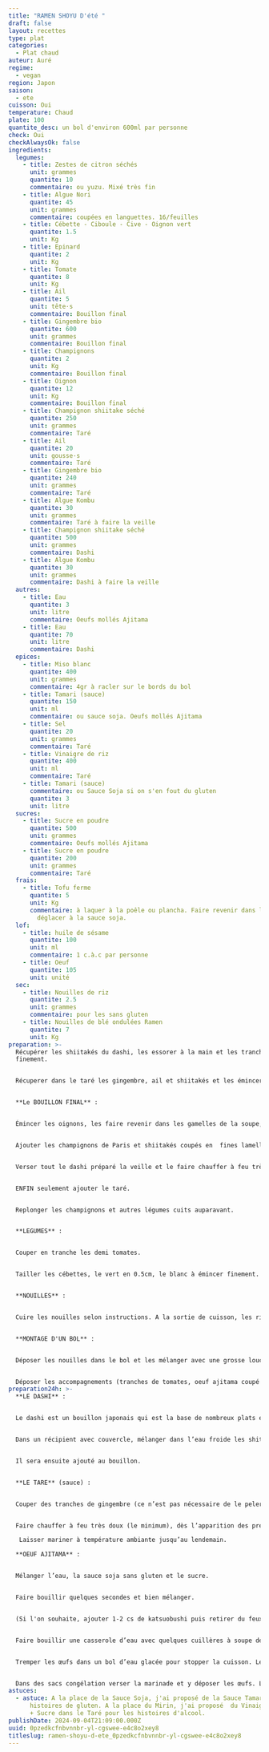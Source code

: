 ```yaml
---
title: "RAMEN SHOYU D'été "
draft: false
layout: recettes
type: plat
categories:
  - Plat chaud
auteur: Auré
regime:
  - vegan
region: Japon
saison:
  - ete
cuisson: Oui
temperature: Chaud
plate: 100
quantite_desc: un bol d'environ 600ml par personne
check: Oui
checkAlwaysOk: false
ingredients:
  legumes:
    - title: Zestes de citron séchés
      unit: grammes
      quantite: 10
      commentaire: ou yuzu. Mixé très fin
    - title: Algue Nori
      quantite: 45
      unit: grammes
      commentaire: coupées en languettes. 16/feuilles
    - title: Cébette - Ciboule - Cive - Oignon vert
      quantite: 1.5
      unit: Kg
    - title: Epinard
      quantite: 2
      unit: Kg
    - title: Tomate
      quantite: 8
      unit: Kg
    - title: Ail
      quantite: 5
      unit: tête·s
      commentaire: Bouillon final
    - title: Gingembre bio
      quantite: 600
      unit: grammes
      commentaire: Bouillon final
    - title: Champignons
      quantite: 2
      unit: Kg
      commentaire: Bouillon final
    - title: Oignon
      quantite: 12
      unit: Kg
      commentaire: Bouillon final
    - title: Champignon shiitake séché
      quantite: 250
      unit: grammes
      commentaire: Taré
    - title: Ail
      quantite: 20
      unit: gousse·s
      commentaire: Taré
    - title: Gingembre bio
      quantite: 240
      unit: grammes
      commentaire: Taré
    - title: Algue Kombu
      quantite: 30
      unit: grammes
      commentaire: Taré à faire la veille
    - title: Champignon shiitake séché
      quantite: 500
      unit: grammes
      commentaire: Dashi
    - title: Algue Kombu
      quantite: 30
      unit: grammes
      commentaire: Dashi à faire la veille
  autres:
    - title: Eau
      quantite: 3
      unit: litre
      commentaire: Oeufs mollés Ajitama
    - title: Eau
      quantite: 70
      unit: litre
      commentaire: Dashi
  epices:
    - title: Miso blanc
      quantite: 400
      unit: grammes
      commentaire: 4gr à racler sur le bords du bol
    - title: Tamari (sauce)
      quantite: 150
      unit: ml
      commentaire: ou sauce soja. Oeufs mollés Ajitama
    - title: Sel
      quantite: 20
      unit: grammes
      commentaire: Taré
    - title: Vinaigre de riz
      quantite: 400
      unit: ml
      commentaire: Taré
    - title: Tamari (sauce)
      commentaire: ou Sauce Soja si on s'en fout du gluten
      quantite: 3
      unit: litre
  sucres:
    - title: Sucre en poudre
      quantite: 500
      unit: grammes
      commentaire: Oeufs mollés Ajitama
    - title: Sucre en poudre
      quantite: 200
      unit: grammes
      commentaire: Taré
  frais:
    - title: Tofu ferme
      quantite: 5
      unit: Kg
      commentaire: à laquer à la poêle ou plancha. Faire revenir dans l'huile puis
        déglacer à la sauce soja.
  lof:
    - title: huile de sésame
      quantite: 100
      unit: ml
      commentaire: 1 c.à.c par personne
    - title: Oeuf
      quantite: 105
      unit: unité
  sec:
    - title: Nouilles de riz
      quantite: 2.5
      unit: grammes
      commentaire: pour les sans gluten
    - title: Nouilles de blé ondulées Ramen
      quantite: 7
      unit: Kg
preparation: >-
  Récupérer les shiitakés du dashi, les essorer à la main et les trancher assez
  finement.


  Récuperer dans le taré les gingembre, ail et shiitakés et les émincer finement. Séparer les champignons du mélange gingembre et ail.


  **Le BOUILLON FINAL** :


  Émincer les oignons, les faire revenir dans les gamelles de la soupe, déglacer à la sauce soja (sans gluten) puis légèrement caraméliser avec du sucre.


  Ajouter les champignons de Paris et shiitakés coupés en  fines lamelles, puis l’ail et le gingembre hachés + ceux des taré et dashi.


  Verser tout le dashi préparé la veille et le faire chauffer à feu très doux. Avant l’ébullition (vers 80°C). Laisser cuire à feu doux encore 1 à 2h à découvert.


  ENFIN seulement ajouter le taré.


  Replonger les champignons et autres légumes cuits auparavant.


  **LEGUMES** :


  Couper en tranche les demi tomates.


  Tailler les cébettes, le vert en 0.5cm, le blanc à émincer finement. 


  **NOUILLES** :


  Cuire les nouilles selon instructions. A la sortie de cuisson, les rincer à l'eau afin qu'elles collent moins. Ne pas hésiter à les rincer à nouveau avant d'être servies. Il ne faut pas qu'elles collent.


  **MONTAGE D'UN BOL** :


  Déposer les nouilles dans le bol et les mélanger avec une grosse louche de bouillon + la cuillère d’huile de sésame. Relever les nouilles et les replacer au centre du bouillon.


  Déposer les accompagnements (tranches de tomates, oeuf ajitama coupé en deux, cube de tofu, cébettes, les carré d'algue nori sur le coté comme un jeu de cartes), saupoudrer la poudre de citron yuzu, enfin racler une cuillère de miso sur le bord du bol !!! YUMMI YUMMI !!
preparation24h: >-
  **LE DASHI** :


  Le dashi est un bouillon japonais qui est la base de nombreux plats et est indispensable pour donner à vos plats ce goût japonais authentique.


  Dans un récipient avec couvercle, mélanger dans l’eau froide les shitaké et le kombu. Laisser reposer au moins 4h, de préférence 12 à 24h.


  Il sera ensuite ajouté au bouillon.


  **LE TARE** (sauce) :


  Couper des tranches de gingembre (ce n’est pas nécessaire de le peler s'il est bio). Dans une casserole, ajouter tous les ingrédients du taré et mélanger.


  Faire chauffer à feu très doux (le minimum), dès l’apparition des premières petite bulles signe d’un début d’ébullition.

   Laisser mariner à température ambiante jusqu’au lendemain.

  **OEUF AJITAMA** :


  Mélanger l’eau, la sauce soja sans gluten et le sucre.


  Faire bouillir quelques secondes et bien mélanger.


  (Si l'on souhaite, ajouter 1-2 cs de katsuobushi puis retirer du feux et laisser redescendre à température ambiante.)


  Faire bouillir une casserole d’eau avec quelques cuillères à soupe de vinaigre. Ajouter les œufs (qui sortent du frigo) et les cuire 6 minutes 30 secondes.


  Tremper les œufs dans un bol d’eau glacée pour stopper la cuisson. Les laisser bien bien refroidir puis les peler.


  Dans des sacs congélation verser la marinade et y déposer les œufs. Laisser mariner 12 à 24 h en retournant les sachets délicatement de temps en temps.
astuces:
  - astuce: A la place de la Sauce Soja, j'ai proposé de la Sauce Tamari pour les
      histoires de gluten. A la place du Mirin, j'ai proposé  du Vinaigre de Riz
      + Sucre dans le Taré pour les histoires d'alcool.
publishDate: 2024-09-04T21:09:00.000Z
uuid: 0pzedkcfnbvnnbr-yl-cgswee-e4c8o2xey8
titleslug: ramen-shoyu-d-ete_0pzedkcfnbvnnbr-yl-cgswee-e4c8o2xey8
---
```

